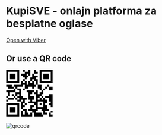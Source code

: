 # KupiSVE - onlajn platforma za besplatne oglase



[Open with Viber](https://kupisve.github.io/viber)
## Or use a QR code
![qrcode](https://raw.githubusercontent.com/KupiSVE/kupisve.github.com/master/img/viberKupiSVE.png)

![qrcode](https://dl-media.viber.com/10/media/2/short/any/sig/image/0x0/64be/5d32b66b756c0837a86181e951e93372ae12f75decdb21506f3b10608d9364be.jpg?Expires=1599315958&Signature=nE4XbHob7sUJKEyHI-UVzmV9tpqhe2qANkhs7Cow6EqkEB8o6~tRKVWCZvByBg82xS-GPa6iq~lol4yOD5J-FfMkCuwSmPZGHJNDFmfid5gF5FNXLGBM2yjRzIUeywANmsv9Umi~XFj0cfhtA9ygYELW32E9Mn-aax8Kq~xb1catrW63OTw1AES8ckeX1Q5tNSMZsbSXhVf8N1i4rD4VPoQI-0lrBpws5dUpuwJym5Sa0863TiHSV6XD3xRBALR7ikM2G4WQiyG4Y4kJnAv4Cx7eCgn8mVa37Ddy4JAmwGSqKzTHvMn77SyfvyTuZjlNYCT63xjvLQWk0XEG7ZQotQ__&Key-Pair-Id=APKAJ62UNSBCMEIPV4HA)
